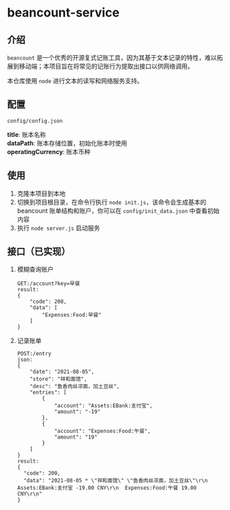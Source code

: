# beancount-service

## 介绍

`beancount` 是一个优秀的开源复式记账工具，因为其基于文本记录的特性，难以拓展到移动端；本项目旨在将常见的记账行为提取出接口以供网络调用。

本仓库使用 `node` 进行文本的读写和网络服务支持。

## 配置

`config/config.json`  

**title**: 账本名称  
**dataPath**: 账本存储位置，初始化账本时使用  
**operatingCurrency**: 账本币种

## 使用

1. 克隆本项目到本地
2. 切换到项目根目录，在命令行执行 `node init.js`，该命令会生成基本的 beancount 账单结构和账户，你可以在 `config/init_data.json` 中查看初始内容
3. 执行 `node server.js` 启动服务

## 接口（已实现）

1. 模糊查询账户
    ```
    GET:/account?key=早餐
    result:
    {
        "code": 200,
        "data": [
            "Expenses:Food:早餐"
        ]
    }
    ```
2. 记录账单
    ```
    POST:/entry
    json:
    {
        "date": "2021-08-05",
        "store": "祥和面馆",
        "desc": "鱼香肉丝凉面，加土豆丝",
        "entries": [
            {
                "account": "Assets:EBank:支付宝",
                "amount": "-19"
            },
            {
                "account": "Expenses:Food:午餐",
                "amount": "19"
            }
        ]
    }
    result:
    {
      "code": 200,
      "data": "2021-08-05 * \"祥和面馆\" \"鱼香肉丝凉面，加土豆丝\"\r\n  Assets:EBank:支付宝 -19.00 CNY\r\n  Expenses:Food:午餐 19.00 CNY\r\n"
    }
    ```